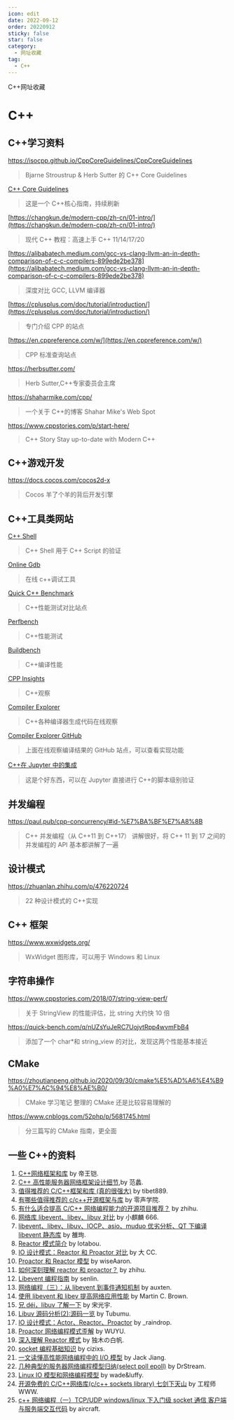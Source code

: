 ```yaml
---
icon: edit
date: 2022-09-12
order: 20220912
sticky: false
star: false
category:
  - 网址收藏
tag:
  - C++
---
```


C++网址收藏

<!-- more -->

# C++

## C++学习资料

https://isocpp.github.io/CppCoreGuidelines/CppCoreGuidelines

> Bjarne Stroustrup & Herb Sutter 的 C++ Core Guidelines

[C++ Core Guidelines](https://github.com/isocpp/CppCoreGuidelines/blob/master/CppCoreGuidelines.md#Rr-owner)

> 这是一个 C++核心指南，持续刷新

[https://changkun.de/modern-cpp/zh-cn/01-intro/](https://changkun.de/modern-cpp/zh-cn/01-intro/)

> 现代 C++ 教程：高速上手 C++ 11/14/17/20

[https://alibabatech.medium.com/gcc-vs-clang-llvm-an-in-depth-comparison-of-c-c-compilers-899ede2be378](https://alibabatech.medium.com/gcc-vs-clang-llvm-an-in-depth-comparison-of-c-c-compilers-899ede2be378)

> 深度对比 GCC, LLVM 编译器

[https://cplusplus.com/doc/tutorial/introduction/](https://cplusplus.com/doc/tutorial/introduction/)

> 专门介绍 CPP 的站点

[https://en.cppreference.com/w/](https://en.cppreference.com/w/)

> CPP 标准查询站点

https://herbsutter.com/

> Herb Sutter,C++专家委员会主席

https://shaharmike.com/cpp/

> 一个关于 C++的博客 Shahar Mike's Web Spot

https://www.cppstories.com/p/start-here/

> C++ Story Stay up-to-date with Modern C++

## C++游戏开发

https://docs.cocos.com/cocos2d-x

> Cocos 羊了个羊的背后开发引擎

## C++工具类网站

[C++ Shell](https://cpp.sh/)

> C++ Shell 用于 C++ Script 的验证

[Online Gdb](https://www.onlinegdb.com/)

> 在线 c++调试工具

[Quick C++ Benchmark](https://quick-bench.com/)

> C++性能测试对比站点

[Perfbench](https://perfbench.com/)

> C++性能测试

[Buildbench](https://build-bench.com/)

> C++编译性能

[CPP Insights](https://cppinsights.io/)

> C++观察

[Compiler Explorer](https://godbolt.org/)

> C++各种编译器生成代码在线观察

[Compiler Explorer GitHub](https://github.com/compiler-explorer/compiler-explorer)

> 上面在线观察编译结果的 GitHub 站点，可以查看实现功能

[C++在 Jupyter 中的集成](https://github.com/jupyter-xeus/xeus-cling)

> 这是个好东西，可以在 Jupyter 直接进行 C++的脚本级别验证

## 并发编程

https://paul.pub/cpp-concurrency/#id-%E7%BA%BF%E7%A8%8B

> C++ 并发编程（从 C++11 到 C++17） 讲解很好，将 C++ 11 到 17 之间的并发编程的 API 基本都讲解了一遍

## 设计模式

https://zhuanlan.zhihu.com/p/476220724

> 22 种设计模式的 C++实现

## C++ 框架

https://www.wxwidgets.org/

> WxWidget 图形库，可以用于 Windows 和 Linux

## 字符串操作

https://www.cppstories.com/2018/07/string-view-perf/

> 关于 StringView 的性能评估，比 string 大约快 10 倍

https://quick-bench.com/q/nUZsYuJeRC7UojvtRpp4wvmFbB4

> 添加了一个 char\*和 string_view 的对比，发现这两个性能基本接近

## CMake

https://zhoutianpeng.github.io/2020/09/30/cmake%E5%AD%A6%E4%B9%A0%E7%AC%94%E8%AE%B0/

> CMake 学习笔记 整理的 CMake 还是比较容易理解的

https://www.cnblogs.com/52php/p/5681745.html

> 分三篇写的 CMake 指南，更全面

## 一些 C++的资料

1. [C++网络框架和库](https://blog.csdn.net/u010913001/article/details/52487938) by 帝王铠.
2. [C++ 高性能服务器网络框架设计细节](https://juejin.im/post/59e47ce36fb9a0451f2ffee8),by 范蠡.
3. [值得推荐的 C/C++框架和库 (真的很强大)](https://www.jianshu.com/p/ee5b34870eba) by tibet889.
4. [有哪些值得推荐的 c/c++开源框架与库](https://zhuanlan.zhihu.com/p/71707672) by 零声学院.
5. [有什么适合提高 C/C++ 网络编程能力的开源项目推荐？](https://www.zhihu.com/question/20124494) by zhihu.
6. [网络库 libevent、libev、libuv 对比](https://blog.csdn.net/lijinqi1987/article/details/71214974) by 小麒麟 666.
7. [libevent、libev、libuv、IOCP、asio、muduo 优劣分析、QT 下编译 libevent 静态库](https://blog.csdn.net/tjm1017/article/details/88219576) by 雒珣.
8. [Reactor 模式简介](https://lotabout.me/2018/reactor-pattern/) by lotabou.
9. [IO 设计模式：Reactor 和 Proactor 对比](https://segmentfault.com/a/1190000002715832) by 大 CC.
10. [Proactor 和 Reactor 模型](https://www.jianshu.com/p/96c0b04941e2) by wiseAaron.
11. [如何深刻理解 reactor 和 proactor？](https://www.zhihu.com/question/26943938) by zhihu.
12. [Libevent 编程指南](http://senlinzhan.github.io/2017/08/12/libevent/) by senlin.
13. [网络编程（三）：从 libevent 到事件通知机制](https://zhuanlan.zhihu.com/p/20315482) by auxten.
14. [使用 libevent 和 libev 提高网络应用性能](https://www.ibm.com/developerworks/cn/aix/library/au-libev/index.html) by Martin C. Brown.
15. [兄 déi，libuv 了解一下](https://zhuanlan.zhihu.com/p/50497450) by 宋光宇.
16. [Libuv 源码分析(2):源码一览](http://blog.tubumu.com/2017/03/11/libuv-analysis-02/) by Tubumu.
17. [IO 设计模式：Actor、Reactor、Proactor](https://www.cnblogs.com/losophy/p/9202815.html) by \_raindrop.
18. [Proactor 网络编程模式歪解](http://www.thinkingyu.com/articles/Proactor/) by WUYU.
19. [深入理解 Reactor 模式](https://www.s0nnet.com/archives/deep-understanding-of-reactor-design-patterns) by 独木の白帆.
20. [socket 编程基础知识](https://cizixs.com/2015/03/29/basic-socket-programming/) by cizixs.
21. [一文读懂高性能网络编程中的 I/O 模型](https://zhuanlan.zhihu.com/p/43933717) by Jack Jiang.
22. [几种典型的服务器网络编程模型归纳(select poll epoll)](https://blog.csdn.net/drdairen/article/details/53694550) by DrStream.
23. [Linux IO 模型和网络编程模型](https://www.cnblogs.com/wade-luffy/p/6106030.html) by wade&luffy.
24. [开源免费的 C/C++网络库(c/c++ sockets library) 七剑下天山](https://blog.csdn.net/weiwangchao_/article/details/8730199) by 工程师 WWW.
25. [c++ 网络编程（一）TCP/UDP windows/linux 下入门级 socket 通信 客户端与服务端交互代码](https://www.cnblogs.com/DOMLX/p/9601511.html) by aircraft.
